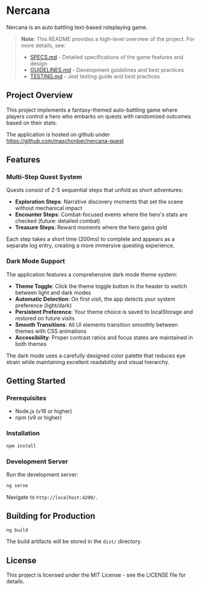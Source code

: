 # Nercana

Nercana is an auto battling text-based roleplaying game.

> **Note**: This README provides a high-level overview of the project. For more details, see:
> - [SPECS.md](./docs/SPECS.md) - Detailed specifications of the game features and design
> - [GUIDELINES.md](./docs/GUIDELINES.md) - Development guidelines and best practices
> - [TESTING.md](./docs/TESTING.md) - Jest testing guide and best practices

## Project Overview

This project implements a fantasy-themed auto-battling game where players control a hero who embarks on quests with randomized outcomes based on their stats.

The application is hosted on github under https://github.com/maschonber/nercana-quest

## Features

### Multi-Step Quest System

Quests consist of 2-5 sequential steps that unfold as short adventures:

- **Exploration Steps**: Narrative discovery moments that set the scene without mechanical impact
- **Encounter Steps**: Combat-focused events where the hero's stats are checked (future: detailed combat)
- **Treasure Steps**: Reward moments where the hero gains gold

Each step takes a short time (200ms) to complete and appears as a separate log entry, creating a more immersive questing experience.

### Dark Mode Support

The application features a comprehensive dark mode theme system:

- **Theme Toggle**: Click the theme toggle button in the header to switch between light and dark modes
- **Automatic Detection**: On first visit, the app detects your system preference (light/dark)
- **Persistent Preference**: Your theme choice is saved to localStorage and restored on future visits
- **Smooth Transitions**: All UI elements transition smoothly between themes with CSS animations
- **Accessibility**: Proper contrast ratios and focus states are maintained in both themes

The dark mode uses a carefully designed color palette that reduces eye strain while maintaining excellent readability and visual hierarchy.

## Getting Started

### Prerequisites

- Node.js (v18 or higher)
- npm (v9 or higher)

### Installation

```bash
npm install
```

### Development Server

Run the development server:

```bash
ng serve
```

Navigate to `http://localhost:4200/`.

## Building for Production

```bash
ng build
```

The build artifacts will be stored in the `dist/` directory.

## License

This project is licensed under the MIT License - see the LICENSE file for details.
